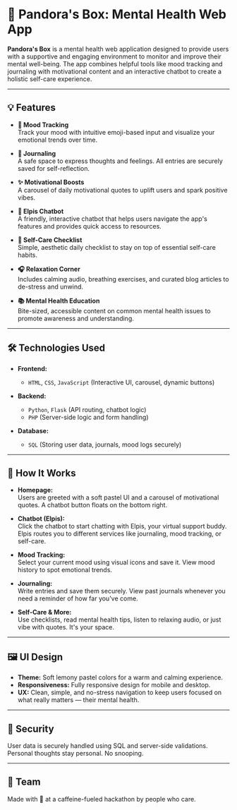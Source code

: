 # 🌸 Pandora's Box: Mental Health Web App

**Pandora's Box** is a mental health web application designed to provide users with a supportive and engaging environment to monitor and improve their mental well-being. The app combines helpful tools like mood tracking and journaling with motivational content and an interactive chatbot to create a holistic self-care experience.

---

## 💡 Features

- **🧠 Mood Tracking**  
  Track your mood with intuitive emoji-based input and visualize your emotional trends over time.

- **📓 Journaling**  
  A safe space to express thoughts and feelings. All entries are securely saved for self-reflection.

- **✨ Motivational Boosts**  
  A carousel of daily motivational quotes to uplift users and spark positive vibes.

- **🤖 Elpis Chatbot**  
  A friendly, interactive chatbot that helps users navigate the app's features and provides quick access to resources.

- **🧺 Self-Care Checklist**  
  Simple, aesthetic daily checklist to stay on top of essential self-care habits.

- **🎧 Relaxation Corner**  
  Includes calming audio, breathing exercises, and curated blog articles to de-stress and unwind.

- **📚 Mental Health Education**  
  Bite-sized, accessible content on common mental health issues to promote awareness and understanding.

---

## 🛠️ Technologies Used

- **Frontend:**  
  - `HTML`, `CSS`, `JavaScript` (Interactive UI, carousel, dynamic buttons)

- **Backend:**  
  - `Python`, `Flask` (API routing, chatbot logic)  
  - `PHP` (Server-side logic and form handling)

- **Database:**  
  - `SQL` (Storing user data, journals, mood logs securely)

---

## 🚀 How It Works

- **Homepage:**  
  Users are greeted with a soft pastel UI and a carousel of motivational quotes. A chatbot button floats on the bottom right.

- **Chatbot (Elpis):**  
  Click the chatbot to start chatting with Elpis, your virtual support buddy. Elpis routes you to different services like journaling, mood tracking, or self-care.

- **Mood Tracking:**  
  Select your current mood using visual icons and save it. View mood history to spot emotional trends.

- **Journaling:**  
  Write entries and save them securely. View past journals whenever you need a reminder of how far you've come.

- **Self-Care & More:**  
  Use checklists, read mental health tips, listen to relaxing audio, or just vibe with quotes. It's your space.

---

## 🖼️ UI Design

- **Theme:** Soft lemony pastel colors for a warm and calming experience.  
- **Responsiveness:** Fully responsive design for mobile and desktop.  
- **UX:** Clean, simple, and no-stress navigation to keep users focused on what really matters — their mental health.

---

## 🔐 Security

User data is securely handled using SQL and server-side validations. Personal thoughts stay personal. No snooping.

---
## 🌈 Team

Made with 💚 at a caffeine-fueled hackathon by people who care.  


